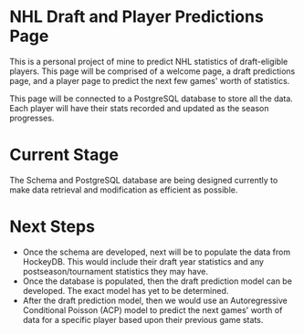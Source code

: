 # NHL Draft and Player Predictions Page
This is a personal project of mine to predict NHL statistics of draft-eligible players. This page will be comprised of a welcome page, a draft predictions page, and a player page to predict the next few games' worth of statistics.

This page will be connected to a PostgreSQL database to store all the data. Each player will have their stats recorded and updated as the season progresses. 


# Current Stage
The Schema and PostgreSQL database are being designed currently to make data retrieval and modification as efficient as possible.


# Next Steps
- Once the schema are developed, next will be to populate the data from HockeyDB. This would include their draft year statistics and any postseason/tournament statistics they may have.
- Once the database is populated, then the draft prediction model can be developed. The exact model has yet to be determined.
- After the draft prediction model, then we would use an Autoregressive Conditional Poisson (ACP) model to predict the next games' worth of data for a specific player based upon their previous game stats.
